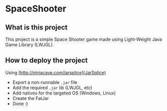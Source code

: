 # SpaceShooter

## What is this project

This project is a simple Space Shooter game made using Light-Weight Java Game Library (LWJGL).

## How to deploy the project

Using [http://ninjacave.com/jarsplice](JarSplice)
- Export a non-runnable ```.jar``` file
- Add the required ```.jar``` lib (LWJGL, etc)
- Add natives for the targeted OS (Windows, Linux)
- Create the FatJar
- Done :)


